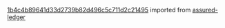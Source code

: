 [1b4c4b89641d33d2739b82d496c5c711d2c21495](https://github.com/insolar/assured-ledger/commit/1b4c4b89641d33d2739b82d496c5c711d2c21495) imported from [assured-ledger](https://github.com/insolar/assured-ledger)
